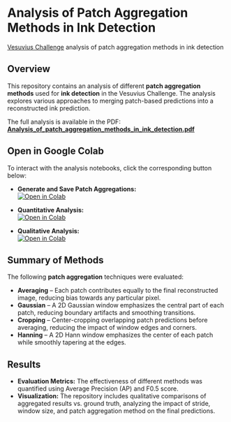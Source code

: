 # Analysis of Patch Aggregation Methods in Ink Detection
[Vesuvius Challenge](https://scrollprize.org/) analysis of patch aggregation methods in ink detection

## Overview
This repository contains an analysis of different **patch aggregation methods** used for **ink detection** in the Vesuvius Challenge. The analysis explores various approaches to merging patch-based predictions into a reconstructed ink prediction.

The full analysis is available in the PDF: [**Analysis_of_patch_aggregation_methods_in_ink_detection.pdf**](https://github.com/lschlessinger1/vesuvius-patch-agg-analysis/blob/main/Analysis_of_patch_aggregation_methods_in_ink_detection.pdf)

## Open in Google Colab
To interact with the analysis notebooks, click the corresponding button below:

- **Generate and Save Patch Aggregations:**  
  [![Open in Colab](https://colab.research.google.com/assets/colab-badge.svg)](https://colab.research.google.com/drive/14iBMVDkNcDRHMc6mpCRYPmhYUNygzMv9)

- **Quantitative Analysis:**  
  [![Open in Colab](https://colab.research.google.com/assets/colab-badge.svg)](https://colab.research.google.com/drive/1fedW_PF8FSFPKfRhOPDg9cK0xmZp5rms)

- **Qualitative Analysis:**  
  [![Open in Colab](https://colab.research.google.com/assets/colab-badge.svg)](https://colab.research.google.com/drive/1AJb0cOkotw3zg77dQ4RNI-XDYTQh-8KH)

## Summary of Methods
The following **patch aggregation** techniques were evaluated:
- **Averaging** – Each patch contributes equally to the final reconstructed image, reducing bias towards any particular pixel.
- **Gaussian** – A 2D Gaussian window emphasizes the central part of each patch, reducing boundary artifacts and smoothing transitions.
- **Cropping** – Center-cropping overlapping patch predictions before averaging, reducing the impact of window edges and corners.
- **Hanning** – A 2D Hann window emphasizes the center of each patch while smoothly tapering at the edges.

## Results
- **Evaluation Metrics:** The effectiveness of different methods was quantified using Average Precision (AP) and F0.5 score.
- **Visualization:** The repository includes qualitative comparisons of aggregated results vs. ground truth, analyzing the impact of stride, window size, and patch aggregation method on the final predictions.
